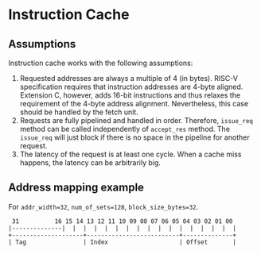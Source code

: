 # Instruction Cache

## Assumptions
Instruction cache works with the following assumptions:
1. Requested addresses are always a multiple of 4 (in bytes). RISC-V specification requires that instruction addresses are 4-byte aligned. Extension C, however, adds 16-bit instructions and thus relaxes the requirement of the 4-byte address alignment. Nevertheless, this case should be handled by the fetch unit.
2. Requests are fully pipelined and handled in order. Therefore, `issue_req` method can be called independently of `accept_res` method. The `issue_req` will just block if there is no space in the pipeline for another request.
3. The latency of the request is at least one cycle. When a cache miss happens, the latency can be arbitrarily big.

## Address mapping example
For `addr_width=32`, `num_of_sets=128`, `block_size_bytes=32`.
```
 31          16 15 14 13 12 11 10 09 08 07 06 05 04 03 02 01 00
|--------------|  |  |  |  |  |  |  |  |  |  |  |  |  |  |  |  |
+--------------------+--------------------------+--------------+
| Tag                | Index                    | Offset       |
```
